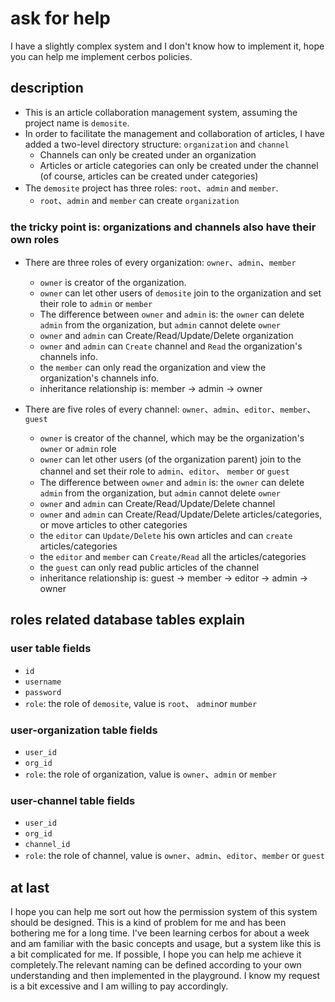 # ask for help
I have a slightly complex system and I don't know how to implement it, hope you can help me implement cerbos policies.
## description
* This is an article collaboration management system, assuming the project name is `demosite`. 
* In order to facilitate the management and collaboration of articles, I have added a two-level directory structure: `organization` and `channel`
    * Channels can only be created under an organization
    * Articles or article categories can only be created under the channel (of course, articles can be created under categories)
* The `demosite` project has three roles: `root`、`admin` and `member`. 
    * `root`、`admin` and `member` can create `organization`


### the tricky point is: organizations and channels also have their own roles
* There are three roles of every organization: `owner`、`admin`、`member`
    * `owner` is creator of the organization.
    * `owner` can let other users of `demosite` join to the organization and set their role to `admin` or `member`
    * The difference between `owner` and `admin` is: the `owner` can delete `admin` from the organization, but `admin` cannot delete `owner`
    * `owner` and `admin` can Create/Read/Update/Delete organization
    * `owner` and `admin` can `Create` channel and `Read` the organization's channels info.
    * the `member` can only read the organization and view the organization's channels info.
    * inheritance relationship is: member -> admin -> owner
    
* There are five roles of every channel: `owner`、`admin`、`editor`、`member`、`guest`
    *  `owner` is creator of the channel, which may be the organization's `owner` or `admin` role
    *  `owner` can let other users (of the organization parent) join to the channel and set their role to `admin`、`editor`、 `member` or `guest`
    *  The difference between `owner` and `admin` is: the `owner` can delete `admin` from the organization, but `admin` cannot delete `owner`
    *  `owner` and `admin` can Create/Read/Update/Delete channel
    *  `owner` and `admin` can Create/Read/Update/Delete articles/categories, or move articles to other categories
    *  the `editor` can `Update/Delete` his own articles and can `create` articles/categories
    *  the `editor` and `member` can `Create/Read` all the articles/categories
    *  the `guest` can only read public articles of the channel
    *  inheritance relationship is: guest -> member -> editor -> admin -> owner

## roles related database tables explain
### user table fields
* `id`
* `username`
* `password`
* `role`:  the role of `demosite`, value is `root`、 `admin`or `mumber`

### user-organization table fields
* `user_id`
* `org_id`
* `role`: the role of organization, value is `owner`、`admin` or `member`

### user-channel table fields
* `user_id`
* `org_id`
* `channel_id`
* `role`: the role of channel, value is `owner`、`admin`、`editor`、`member` or `guest`

## at last
I hope you can help me sort out how the permission system of this system should be designed. This is a kind of problem for me and has been bothering me for a long time. I've been learning cerbos for about a week and am familiar with the basic concepts and usage, but a system like this is a bit complicated for me. If possible, I hope you can help me achieve it completely.The relevant naming can be defined according to your own understanding and then implemented in the playground. I know my request is a bit excessive and I am willing to pay accordingly.




